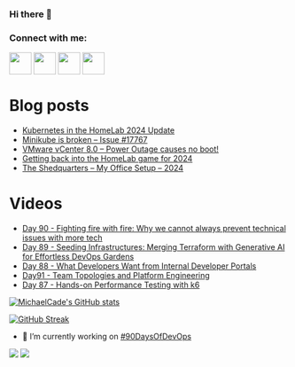 ### Hi there 👋

<h3 align="left">Connect with me:</h3>
<p align="left">
<a href="https://twitter.com/MichaelCade1" target="blank"><img align="center" src="https://cdn2.iconfinder.com/data/icons/social-media-2285/512/1_Twitter3_colored_svg-512.png" alt="" height="40" width="40" /></a>
<a href="http://linkedin.com/in/michaelcade1" target="blank"><img align="center" src="https://cdn2.iconfinder.com/data/icons/social-media-2285/512/1_Linkedin_unofficial_colored_svg-512.png" alt="" height="40" width="40" /></a>
<a href="https://vzilla.co.uk/" target="blank"><img align="center" src="https://cdn0.iconfinder.com/data/icons/small-n-flat/24/678060-rss-512.png" alt="" height="40" width="40" /></a>
<a href="https://m.youtube.com/c/MichaelCade1" target="blank"><img align="center" src="https://cdn2.iconfinder.com/data/icons/social-media-2285/512/1_Youtube_colored_svg-512.png" alt="" height="40" width="40" /></a>
</p>

# Blog posts
<!-- BLOG-POST-LIST:START -->
- [Kubernetes in the HomeLab 2024 Update](https://vzilla.co.uk/vzilla-blog/kubernetes-in-the-homelab-2024-update)
- [Minikube is broken – Issue #17767](https://vzilla.co.uk/vzilla-blog/minikube-is-broken-issue-17767)
- [VMware vCenter 8.0 – Power Outage causes no boot!](https://vzilla.co.uk/vzilla-blog/vmware-vcenter-8-0-power-outage-causes-no-boot)
- [Getting back into the HomeLab game for 2024](https://vzilla.co.uk/vzilla-blog/getting-back-into-the-homelab-game-for-2024)
- [The Shedquarters – My Office Setup – 2024](https://vzilla.co.uk/vzilla-blog/the-shedquarters-my-office-setup-2024)
<!-- BLOG-POST-LIST:END -->

# Videos
<!-- VIDEO:START -->
- [Day 90 - Fighting fire with fire: Why we cannot always prevent technical issues with more tech](https://www.youtube.com/watch?v=PJsBQGKkn60)
- [Day 89 - Seeding Infrastructures: Merging Terraform with Generative AI for Effortless DevOps Gardens](https://www.youtube.com/watch?v=EpkYCmKtL6w)
- [Day 88 - What Developers Want from Internal Developer Portals](https://www.youtube.com/watch?v=Qo9D8U8ZmS0)
- [Day91 - Team Topologies and Platform Engineering](https://www.youtube.com/watch?v=XgXeuRBzGLc)
- [Day 87 - Hands-on Performance Testing with k6](https://www.youtube.com/watch?v=Jg4GRzRHX9M)
<!-- VIDEO:END -->




[![MichaelCade's GitHub stats](https://github-readme-stats.vercel.app/api?username=MichaelCade&show_icons=true&theme=radical)](https://github.com/anuraghazra/github-readme-stats)

[![GitHub Streak](https://github-readme-streak-stats.herokuapp.com/?user=MichaelCade&theme=dark)](https://git.io/streak-stats)

- 🔭 I’m currently working on [#90DaysOfDevOps](https://github.com/MichaelCade/90DaysOfDevOps)

![](https://komarev.com/ghpvc/?username=michaelcade&color=lightgrey)
![](https://visitor-badge.glitch.me/badge?page_id=MichaelCade.MichaelCade)



<!--
**MichaelCade/MichaelCade** is a ✨ _special_ ✨ repository because its `README.md` (this file) appears on your GitHub profile.

Here are some ideas to get you started:

- 🔭 I’m currently working on ...
- 🌱 I’m currently learning ...
- 👯 I’m looking to collaborate on ...
- 🤔 I’m looking for help with ...
- 💬 Ask me about ...
- 📫 How to reach me: ...
- 😄 Pronouns: ...
- ⚡ Fun fact: ...
-->
